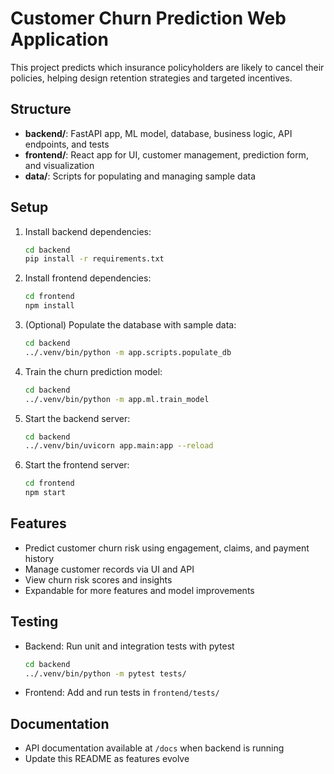 # Customer Churn Prediction Web Application

This project predicts which insurance policyholders are likely to cancel their policies, helping design retention strategies and targeted incentives.

## Structure
- **backend/**: FastAPI app, ML model, database, business logic, API endpoints, and tests
- **frontend/**: React app for UI, customer management, prediction form, and visualization
- **data/**: Scripts for populating and managing sample data

## Setup
1. Install backend dependencies:
   ```sh
   cd backend
   pip install -r requirements.txt
   ```
2. Install frontend dependencies:
   ```sh
   cd frontend
   npm install
   ```
3. (Optional) Populate the database with sample data:
   ```sh
   cd backend
   ../.venv/bin/python -m app.scripts.populate_db
   ```
4. Train the churn prediction model:
   ```sh
   cd backend
   ../.venv/bin/python -m app.ml.train_model
   ```
5. Start the backend server:
   ```sh
   cd backend
   ../.venv/bin/uvicorn app.main:app --reload
   ```
6. Start the frontend server:
   ```sh
   cd frontend
   npm start
   ```

## Features
- Predict customer churn risk using engagement, claims, and payment history
- Manage customer records via UI and API
- View churn risk scores and insights
- Expandable for more features and model improvements

## Testing
- Backend: Run unit and integration tests with pytest
  ```sh
  cd backend
  ../.venv/bin/python -m pytest tests/
  ```
- Frontend: Add and run tests in `frontend/tests/`

## Documentation
- API documentation available at `/docs` when backend is running
- Update this README as features evolve
